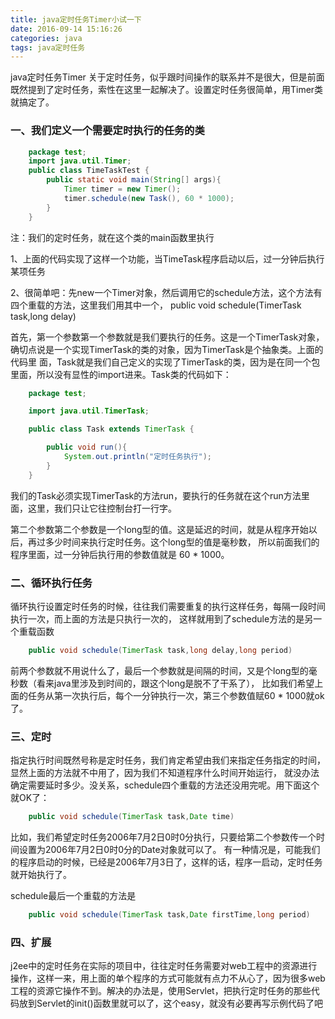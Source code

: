 ```yaml
---
title: java定时任务Timer小试一下
date: 2016-09-14 15:16:26
categories: java
tags: java定时任务
---
```

java定时任务Timer 关于定时任务，似乎跟时间操作的联系并不是很大，但是前面既然提到了定时任务，索性在这里一起解决了。设置定时任务很简单，用Timer类就搞定了。

<!--more-->

### 一、我们定义一个需要定时执行的任务的类
```java
	package test; 
	import java.util.Timer; 
	public class TimeTaskTest {
		public static void main(String[] args){ 
			Timer timer = new Timer(); 
			timer.schedule(new Task(), 60 * 1000); 
		} 
	} 
```

注：我们的定时任务，就在这个类的main函数里执行

1、上面的代码实现了这样一个功能，当TimeTask程序启动以后，过一分钟后执行某项任务

2、很简单吧：先new一个Timer对象，然后调用它的schedule方法，这个方法有四个重载的方法，这里我们用其中一个，
public void schedule(TimerTask task,long delay) 

首先，第一个参数第一个参数就是我们要执行的任务。这是一个TimerTask对象，确切点说是一个实现TimerTask的类的对象，因为TimerTask是个抽象类。上面的代码里 面，Task就是我们自己定义的实现了TimerTask的类，因为是在同一个包里面，所以没有显性的import进来。Task类的代码如下：

```java
	package test; 

	import java.util.TimerTask; 

	public class Task extends TimerTask { 

		public void run(){ 
			System.out.println("定时任务执行"); 
		} 
	} 
```
我们的Task必须实现TimerTask的方法run，要执行的任务就在这个run方法里面，这里，我们只让它往控制台打一行字。

第二个参数第二个参数是一个long型的值。这是延迟的时间，就是从程序开始以后，再过多少时间来执行定时任务。这个long型的值是毫秒数，
所以前面我们的程序里面，过一分钟后执行用的参数值就是 60 * 1000。

### 二、循环执行任务

循环执行设置定时任务的时候，往往我们需要重复的执行这样任务，每隔一段时间执行一次，而上面的方法是只执行一次的，
这样就用到了schedule方法的是另一个重载函数
```java
	public void schedule(TimerTask task,long delay,long period) 	
```

前两个参数就不用说什么了，最后一个参数就是间隔的时间，又是个long型的毫秒数（看来java里涉及到时间的，跟这个long是脱不了干系了），
比如我们希望上面的任务从第一次执行后，每个一分钟执行一次，第三个参数值赋60 * 1000就ok了。

### 三、定时

指定执行时间既然号称是定时任务，我们肯定希望由我们来指定任务指定的时间，显然上面的方法就不中用了，因为我们不知道程序什么时间开始运行，
就没办法确定需要延时多少。没关系，schedule四个重载的方法还没用完呢。用下面这个就OK了：

```java
	public void schedule(TimerTask task,Date time) 
```
比如，我们希望定时任务2006年7月2日0时0分执行，只要给第二个参数传一个时间设置为2006年7月2日0时0分的Date对象就可以了。
有一种情况是，可能我们的程序启动的时候，已经是2006年7月3日了，这样的话，程序一启动，定时任务就开始执行了。

schedule最后一个重载的方法是
```java
	public void schedule(TimerTask task,Date firstTime,long period) 
```
### 四、扩展

j2ee中的定时任务在实际的项目中，往往定时任务需要对web工程中的资源进行操作，这样一来，用上面的单个程序的方式可能就有点力不从心了，因为很多web工程的资源它操作不到。解决的办法是，使用Servlet，把执行定时任务的那些代码放到Servlet的init()函数里就可以了，这个easy，就没有必要再写示例代码了吧

